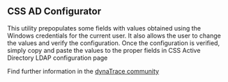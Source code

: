 ## CSS AD Configurator

This utility prepopulates some fields with values obtained using the Windows credentials for the current user. It also allows the user to change the values and verify the configuration. Once the
configuration is verified, simply copy and paste the values to the proper fields in CSS Active Directory LDAP configuration page

Find further information in the [dynaTrace community](https://community.compuwareapm.com/community/display/DL/CSS+AD+Configurator) 



